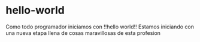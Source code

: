 # hello-world
Como todo programador iniciamos con !!hello world!!
Estamos iniciando con una nueva etapa llena de cosas maravillosas de esta profesion
